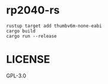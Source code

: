 # rp2040-rs

```
rustup target add thumbv6m-none-eabi
cargo build
cargo run --release
```

# LICENSE
GPL-3.0

